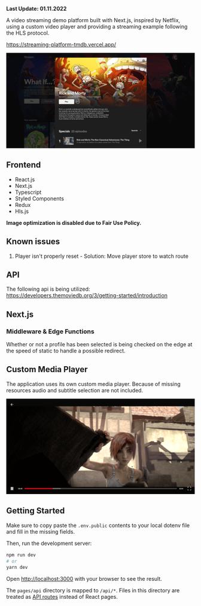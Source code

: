**Last Update: 01.11.2022**

A video streaming demo platform built with Next.js, inspired by Netflix, using a custom video player and providing a streaming example following the HLS protocol.

https://streaming-platform-tmdb.vercel.app/

![Preview](public/preview-popup.png)

## Frontend
- React.js
- Next.js
- Typescript
- Styled Components
- Redux
- Hls.js

**Image optimization is disabled due to Fair Use Policy.**

## Known issues
1. Player isn't properly reset - Solution: Move player store to watch route

## API
The following api is being utilized: https://developers.themoviedb.org/3/getting-started/introduction

## Next.js
### Middleware & Edge Functions
Whether or not a profile has been selected is being checked on the edge at the speed of static to handle a possible redirect.

## Custom Media Player
The application uses its own custom media player. Because of missing resources audio and subtitle selection are not included.

![Media Player](public/preview-player.png)

## Getting Started

Make sure to copy paste the `.env.public` contents to your local dotenv file and fill in the missing fields.

Then, run the development server:

```bash
npm run dev
# or
yarn dev
```

Open [http://localhost:3000](http://localhost:3000) with your browser to see the result.

The `pages/api` directory is mapped to `/api/*`. Files in this directory are treated as [API routes](https://nextjs.org/docs/api-routes/introduction) instead of React pages.
